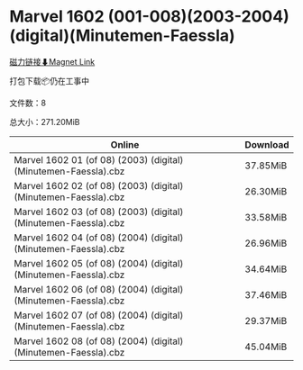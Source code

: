 # Marvel 1602 (001-008)(2003-2004)(digital)(Minutemen-Faessla)

[磁力链接⬇Magnet Link](magnet:?xt=urn:btih:8dc1520d6f6998fb9864c6363be8f6cba456279a&dn=Marvel%201602%20%28001-008%29%282003-2004%29%28digital%29%28Minutemen-Faessla%29)

打包下载📦仍在工事中

文件数：8

总大小：271.20MiB

Online | Download
--- | ---
Marvel 1602 01 (of 08) (2003) (digital) (Minutemen-Faessla).cbz | 37.85MiB
Marvel 1602 02 (of 08) (2003) (digital) (Minutemen-Faessla).cbz | 26.30MiB
Marvel 1602 03 (of 08) (2003) (digital) (Minutemen-Faessla).cbz | 33.58MiB
Marvel 1602 04 (of 08) (2004) (digital) (Minutemen-Faessla).cbz | 26.96MiB
Marvel 1602 05 (of 08) (2004) (digital) (Minutemen-Faessla).cbz | 34.64MiB
Marvel 1602 06 (of 08) (2004) (digital) (Minutemen-Faessla).cbz | 37.46MiB
Marvel 1602 07 (of 08) (2004) (digital) (Minutemen-Faessla).cbz | 29.37MiB
Marvel 1602 08 (of 08) (2004) (digital) (Minutemen-Faessla).cbz | 45.04MiB